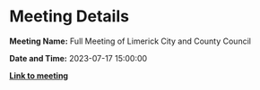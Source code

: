 # Meeting Details

**Meeting Name:** Full Meeting of Limerick City and County Council

**Date and Time:** 2023-07-17 15:00:00

**<a href="https://www.limerick.ie/council/whats-on/full-meeting-of-limerick-city-and-county-council-2" target="_blank">Link to meeting</a>**
